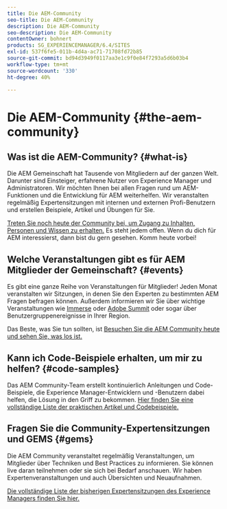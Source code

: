 ```yaml
---
title: Die AEM-Community
seo-title: Die AEM-Community
description: Die AEM-Community
seo-description: Die AEM-Community
contentOwner: bohnert
products: SG_EXPERIENCEMANAGER/6.4/SITES
exl-id: 537f6fe5-011b-4d4a-ac71-71708fd72b85
source-git-commit: bd94d3949f0117aa3e1c9f0e84f7293a5d6b03b4
workflow-type: tm+mt
source-wordcount: '330'
ht-degree: 40%

---
```


# Die AEM-Community {#the-aem-community}

## Was ist die AEM-Community? {#what-is}

Die AEM Gemeinschaft hat Tausende von Mitgliedern auf der ganzen Welt. Darunter sind Einsteiger, erfahrene Nutzer von Experience Manager und Administratoren.  Wir möchten Ihnen bei allen Fragen rund um AEM-Funktionen und die Entwicklung für AEM weiterhelfen. Wir veranstalten regelmäßig Expertensitzungen mit internen und externen Profi-Benutzern und erstellen Beispiele, Artikel und Übungen für Sie.

[Treten Sie noch heute der Community bei, um Zugang zu Inhalten, Personen und Wissen zu erhalten.](https://forums.adobe.com/community/experience-cloud/marketing-cloud/experience-manager) Es steht jedem offen. Wenn du dich für AEM interessierst, dann bist du gern gesehen. Komm heute vorbei!

## Welche Veranstaltungen gibt es für AEM Mitglieder der Gemeinschaft? {#events}

Es gibt eine ganze Reihe von Veranstaltungen für Mitglieder! Jeden Monat veranstalten wir Sitzungen, in denen Sie den Experten zu bestimmten AEM Fragen befragen können. Außerdem informieren wir Sie über wichtige Veranstaltungen wie [Immerse](http://help-forums.adobe.com/content/adobeforums/en/experience-manager-forum/adobe-experience-manager.topic.html/forum__fb7p-the_immerseagendai.html) oder [Adobe Summit](http://summit.adobe.com/na/?promoid=6JMR7JQY&amp;mv=other) oder sogar über Benutzergruppenereignisse in Ihrer Region.

Das Beste, was Sie tun sollten, ist [Besuchen Sie die AEM Community heute und sehen Sie, was los ist.](http://help-forums.adobe.com/content/adobeforums/en/experience-manager-forum/adobe-experience-manager.html)

## Kann ich Code-Beispiele erhalten, um mir zu helfen? {#code-samples}

Das AEM Community-Team erstellt kontinuierlich Anleitungen und Code-Beispiele, die Experience Manager-Entwicklern und -Benutzern dabei helfen, die Lösung in den Griff zu bekommen. [Hier finden Sie eine vollständige Liste der praktischen Artikel und Codebeispiele.](https://helpx.adobe.com/de/experience-manager/topics/how-to.html)

## Fragen Sie die Community-Expertensitzungen und GEMS {#gems}

Die AEM Community veranstaltet regelmäßig Veranstaltungen, um Mitglieder über Techniken und Best Practices zu informieren. Sie können live daran teilnehmen oder sie sich bei Bedarf anschauen. Wir haben Expertenveranstaltungen und auch Übersichten und Neuaufnahmen.

[Die vollständige Liste der bisherigen Expertensitzungen des Experience Managers finden Sie hier.](https://helpx.adobe.com/experience-manager/kt/eseminars/ask-the-expert/atace-index.html)

